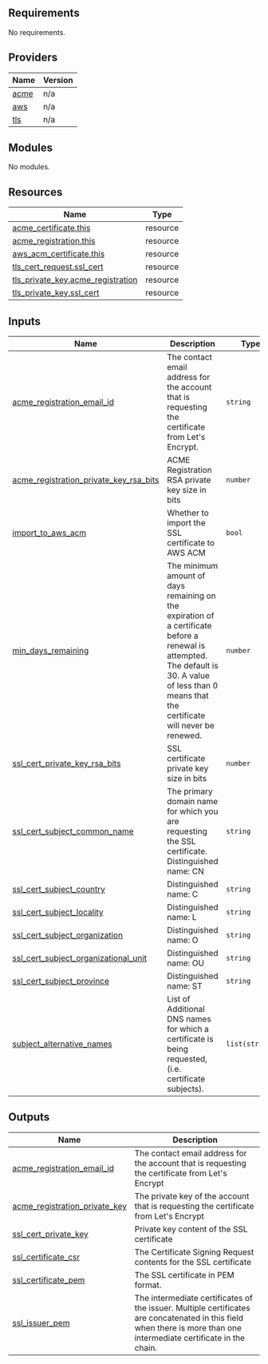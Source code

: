 ## Requirements

No requirements.

## Providers

| Name | Version |
|------|---------|
| <a name="provider_acme"></a> [acme](#provider\_acme) | n/a |
| <a name="provider_aws"></a> [aws](#provider\_aws) | n/a |
| <a name="provider_tls"></a> [tls](#provider\_tls) | n/a |

## Modules

No modules.

## Resources

| Name | Type |
|------|------|
| [acme_certificate.this](https://registry.terraform.io/providers/vancluever/acme/latest/docs/resources/certificate) | resource |
| [acme_registration.this](https://registry.terraform.io/providers/vancluever/acme/latest/docs/resources/registration) | resource |
| [aws_acm_certificate.this](https://registry.terraform.io/providers/hashicorp/aws/latest/docs/resources/acm_certificate) | resource |
| [tls_cert_request.ssl_cert](https://registry.terraform.io/providers/hashicorp/tls/latest/docs/resources/cert_request) | resource |
| [tls_private_key.acme_registration](https://registry.terraform.io/providers/hashicorp/tls/latest/docs/resources/private_key) | resource |
| [tls_private_key.ssl_cert](https://registry.terraform.io/providers/hashicorp/tls/latest/docs/resources/private_key) | resource |

## Inputs

| Name | Description | Type | Default | Required |
|------|-------------|------|---------|:--------:|
| <a name="input_acme_registration_email_id"></a> [acme\_registration\_email\_id](#input\_acme\_registration\_email\_id) | The contact email address for the account that is requesting the certificate from Let's Encrypt. | `string` | n/a | yes |
| <a name="input_acme_registration_private_key_rsa_bits"></a> [acme\_registration\_private\_key\_rsa\_bits](#input\_acme\_registration\_private\_key\_rsa\_bits) | ACME Registration RSA private key size in bits | `number` | `2048` | no |
| <a name="input_import_to_aws_acm"></a> [import\_to\_aws\_acm](#input\_import\_to\_aws\_acm) | Whether to import the SSL certificate to AWS ACM | `bool` | `true` | no |
| <a name="input_min_days_remaining"></a> [min\_days\_remaining](#input\_min\_days\_remaining) | The minimum amount of days remaining on the expiration of a certificate before a renewal is attempted. The default is 30. A value of less than 0 means that the certificate will never be renewed. | `number` | `30` | no |
| <a name="input_ssl_cert_private_key_rsa_bits"></a> [ssl\_cert\_private\_key\_rsa\_bits](#input\_ssl\_cert\_private\_key\_rsa\_bits) | SSL certificate private key size in bits | `number` | `2048` | no |
| <a name="input_ssl_cert_subject_common_name"></a> [ssl\_cert\_subject\_common\_name](#input\_ssl\_cert\_subject\_common\_name) | The primary domain name for which you are requesting the SSL certificate. Distinguished name: CN | `string` | n/a | yes |
| <a name="input_ssl_cert_subject_country"></a> [ssl\_cert\_subject\_country](#input\_ssl\_cert\_subject\_country) | Distinguished name: C | `string` | `null` | no |
| <a name="input_ssl_cert_subject_locality"></a> [ssl\_cert\_subject\_locality](#input\_ssl\_cert\_subject\_locality) | Distinguished name: L | `string` | `null` | no |
| <a name="input_ssl_cert_subject_organization"></a> [ssl\_cert\_subject\_organization](#input\_ssl\_cert\_subject\_organization) | Distinguished name: O | `string` | `null` | no |
| <a name="input_ssl_cert_subject_organizational_unit"></a> [ssl\_cert\_subject\_organizational\_unit](#input\_ssl\_cert\_subject\_organizational\_unit) | Distinguished name: OU | `string` | `null` | no |
| <a name="input_ssl_cert_subject_province"></a> [ssl\_cert\_subject\_province](#input\_ssl\_cert\_subject\_province) | Distinguished name: ST | `string` | `null` | no |
| <a name="input_subject_alternative_names"></a> [subject\_alternative\_names](#input\_subject\_alternative\_names) | List of Additional DNS names for which a certificate is being requested, (i.e. certificate subjects). | `list(string)` | `[]` | no |

## Outputs

| Name | Description |
|------|-------------|
| <a name="output_acme_registration_email_id"></a> [acme\_registration\_email\_id](#output\_acme\_registration\_email\_id) | The contact email address for the account that is requesting the certificate from Let's Encrypt |
| <a name="output_acme_registration_private_key"></a> [acme\_registration\_private\_key](#output\_acme\_registration\_private\_key) | The private key of the account that is requesting the certificate from Let's Encrypt |
| <a name="output_ssl_cert_private_key"></a> [ssl\_cert\_private\_key](#output\_ssl\_cert\_private\_key) | Private key content of the SSL certificate |
| <a name="output_ssl_certificate_csr"></a> [ssl\_certificate\_csr](#output\_ssl\_certificate\_csr) | The Certificate Signing Request contents for the SSL certificate |
| <a name="output_ssl_certificate_pem"></a> [ssl\_certificate\_pem](#output\_ssl\_certificate\_pem) | The SSL certificate in PEM format. |
| <a name="output_ssl_issuer_pem"></a> [ssl\_issuer\_pem](#output\_ssl\_issuer\_pem) | The intermediate certificates of the issuer. Multiple certificates are concatenated in this field when there is more than one intermediate certificate in the chain. |
